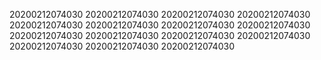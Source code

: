 20200212074030
20200212074030
20200212074030
20200212074030
20200212074030
20200212074030
20200212074030
20200212074030
20200212074030
20200212074030
20200212074030
20200212074030
20200212074030
20200212074030
20200212074030
